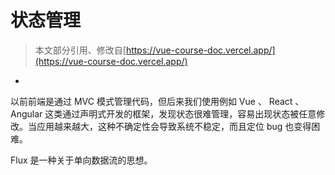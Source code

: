 # 状态管理

> 本文部分引用、修改自[https://vue-course-doc.vercel.app/](https://vue-course-doc.vercel.app/)

<!-- @import "[TOC]" {cmd="toc" depthFrom=3 depthTo=6 orderedList=false} -->

<!-- code_chunk_output -->

- [](#)

<!-- /code_chunk_output -->

以前前端是通过 MVC 模式管理代码，但后来我们使用例如 Vue 、 React 、 Angular 这类通过声明式开发的框架，发现状态很难管理，容易出现状态被任意修改。当应用越来越大，这种不确定性会导致系统不稳定，而且定位 bug 也变得困难。

Flux 是一种关于单向数据流的思想。

### 